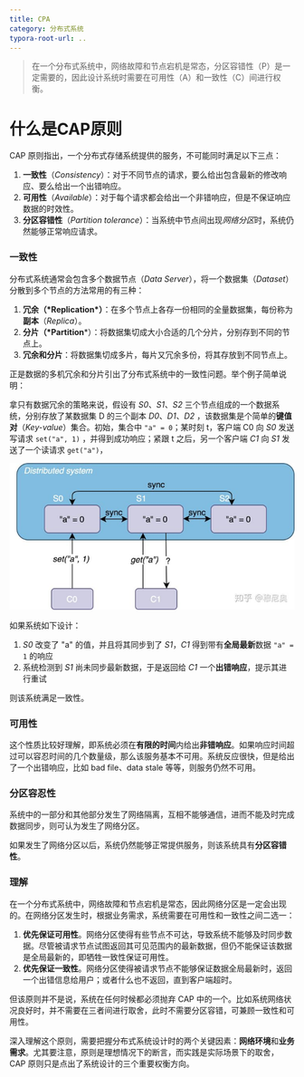 ```yaml
---
title: CPA
category: 分布式系统
typora-root-url: ..
---
```


> 在一个分布式系统中，网络故障和节点宕机是常态，分区容错性（P）是一定需要的，因此设计系统时需要在可用性（A）和一致性（C）间进行权衡。

# 什么是CAP原则

CAP 原则指出，一个分布式存储系统提供的服务，不可能同时满足以下三点：

1. **一致性**（*Consistency*）：对于不同节点的请求，要么给出包含最新的修改响应、要么给出一个出错响应。
2. **可用性**（*Available*）：对于每个请求都会给出一个非错响应，但是不保证响应数据的时效性。
3. **分区容错性**（*Partition tolerance*）：当系统中节点间出现*网络分区*时，系统仍然能够正常响应请求。





### 一致性

分布式系统通常会包含多个数据节点（*Data Server*），将一个数据集（*Dataset*）分散到多个节点的方法常用的有三种：

1. **冗余（\*Replication\*）**：在多个节点上各存一份相同的全量数据集，每份称为**副本**（*Replica*）。
2. **分片（\*Partition***）：将数据集切成大小合适的几个分片，分别存到不同的节点上。
3. **冗余和分片**：将数据集切成多片，每片又冗余多份，将其存放到不同节点上。

正是数据的多机冗余和分片引出了分布式系统中的一致性问题。举个例子简单说明：

拿只有数据冗余的策略来说，假设有 *S0*、*S1*、*S2* 三个节点组成的一个数据系统，分别存放了某数据集 D 的三个副本 *D0*、*D1*、*D2* ，该数据集是个简单的**键值对**（*Key-value*）集合。初始，集合中 `"a" = 0`；某时刻 t，客户端 C0 向 *S0* 发送写请求 `set("a", 1)` ，并得到成功响应；紧跟 t 之后，另一个客户端 *C1* 向 *S1* 发送了一个读请求 `get("a")`，



![img](/assets/img/v2-df1342eaf90d36da322eb0d16c3be44e_720w.jpg)



如果系统如下设计：

1. *S0* 改变了 "a" 的值，并且将其同步到了 *S1*，*C1* 得到带有**全局最新**数据 `"a" = 1` 的响应
2. 系统检测到 *S1* 尚未同步最新数据，于是返回给 *C1* 一个**出错响应**，提示其进行重试

则该系统满足一致性。





### 可用性

这个性质比较好理解，即系统必须在**有限的时间**内给出**非错响应**。如果响应时间超过可以容忍时间的几个数量级，那么该服务基本不可用。系统反应很快，但是给出了一个出错响应，比如 bad file、data stale 等等，则服务仍然不可用。





### 分区容忍性

系统中的一部分和其他部分发生了网络隔离，互相不能够通信，进而不能及时完成数据同步，则可认为发生了网络分区。

如果发生了网络分区以后，系统仍然能够正常提供服务，则该系统具有**分区容错性**。





### 理解

在一个分布式系统中，网络故障和节点宕机是常态，因此网络分区是一定会出现的。在网络分区发生时，根据业务需求，系统需要在可用性和一致性之间二选一：

1. **优先保证可用性**。网络分区使得有些节点不可达，导致系统不能够及时同步数据。尽管被请求节点试图返回其可见范围内的最新数据，但仍不能保证该数据是全局最新的，即牺牲一致性保证可用性。
2. **优先保证一致性**。网络分区使得被请求节点不能够保证数据全局最新时，返回一个出错信息给用户；或者什么也不返回，直到客户端超时。

但该原则并不是说，系统在任何时候都必须抛弃 CAP 中的一个。比如系统网络状况良好时，并不需要在三者间进行取舍，此时不需要分区容错，可兼顾一致性和可用性。

深入理解这个原则，需要把握分布式系统设计时的两个关键因素：**网络环境**和**业务需求**。尤其要注意，原则是理想情况下的断言，而实践是实际场景下的取舍，CAP 原则只是点出了系统设计的三个重要权衡方向。